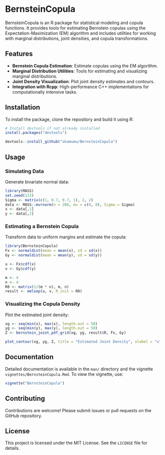 # BernsteinCopula

BernsteinCopula is an R package for statistical modeling and copula functions. It provides tools for estimating Bernstein copulas using the Expectation-Maximization (EM) algorithm and includes utilities for working with marginal distributions, joint densities, and copula transformations.

## Features

- **Bernstein Copula Estimation**: Estimate copulas using the EM algorithm.
- **Marginal Distribution Utilities**: Tools for estimating and visualizing marginal distributions.
- **Joint Density Visualization**: Plot joint density estimates and contours.
- **Integration with Rcpp**: High-performance C++ implementations for computationally intensive tasks.

## Installation

To install the package, clone the repository and build it using R:

```R
# Install devtools if not already installed
install.packages("devtools")

devtools::install_github("okamumu/BernsteinCopula")
```

## Usage

### Simulating Data

Generate bivariate normal data:

```R
library(MASS)
set.seed(123)
Sigma <- matrix(c(1, 0.7, 0.7, 1), 2, 2)
data <- MASS::mvrnorm(n = 200, mu = c(0, 0), Sigma = Sigma)
x <- data[,1]
y <- data[,2]
```

### Estimating a Bernstein Copula

Transform data to uniform margins and estimate the copula:

```R
library(BernsteinCopula)
Fx <- normaldist(mean = mean(x), sd = sd(x))
Gy <- normaldist(mean = mean(y), sd = sd(y))

u <- Fx$cdf(x)
v <- Gy$cdf(y)

m <- 4
n <- 4
R0 <- matrix(1/(m * n), m, n)
result <- emloop(u, v, R_init = R0)
```

### Visualizing the Copula Density

Plot the estimated joint density:

```R
xg <- seq(min(x), max(x), length.out = 50)
yg <- seq(min(y), max(y), length.out = 50)
Z <- bernstein_joint_pdf_grid(xg, yg, result$R, Fx, Gy)

plot_contour(xg, yg, Z, title = "Estimated Joint Density", xlabel = "x", ylabel = "y")
```

## Documentation

Detailed documentation is available in the `man/` directory and the vignette `vignettes/BernsteinCopula.Rmd`. To view the vignette, use:

```R
vignette("BernsteinCopula")
```

## Contributing

Contributions are welcome! Please submit issues or pull requests on the GitHub repository.

## License

This project is licensed under the MIT License. See the `LICENSE` file for details.